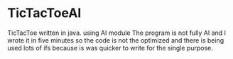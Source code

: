 # TicTacToeAI
TicTacToe written in java. using AI module
The program is not fully AI and I wrote it in five minutes so the code is not the optimized and there is being used lots of ifs because is was quicker to write for the single purpose.
